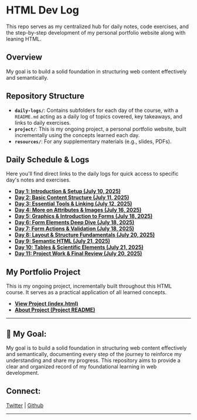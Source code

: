 # HTML Dev Log 

This repo serves as my centralized hub for daily notes, code exercises, and the step-by-step development of my personal portfolio website along with leaning HTML.

## Overview

My goal is to build a solid foundation in structuring web content effectively and semantically.

## Repository Structure

* **`daily-logs/`**: Contains subfolders for each day of the course, with a `README.md` acting as a daily log of topics covered, key takeaways, and links to daily exercises.
* **`project/`**: This is my ongoing project, a personal portfolio website, built incrementally using the concepts learned each day.
* **`resources/`**: For any supplementary materials (e.g., slides, PDFs).

## Daily Schedule & Logs

Here you'll find direct links to the daily logs for quick access to specific day's notes and exercises.

* **[Day 1: Introduction & Setup (July 10, 2025)](./daily-logs/day-01-intro-setup/README.md)**
* **[Day 2: Basic Content Structure (July 11, 2025)](./daily-logs/day-02-basic-content/README.md)**
* **[Day 3: Essential Tools & Linking (July 12, 2025)](./daily-logs/day-03-tools-linking/README.md)**
* **[Day 4: More on Attributes & Images (July 16, 2025)](./daily-logs/day-04-attributes-images/README.md)**
* **[Day 5: Graphics & Introduction to Forms (July 18, 2025)](./daily-logs/day-05-graphics-forms-intro/README.md)**
* **[Day 6: Form Elements Deep Dive (July 18, 2025)](./daily-logs/day-06-form-elements-deep-dive/README.md)**
* **[Day 7: Form Actions & Validation (July 18, 2025)](./daily-logs/day-07-form-actions-validation/README.md)**
* **[Day 8: Layout & Structure Fundamentals (July 20, 2025)](./daily-logs/day-08-layout-structure/README.md)**
* **[Day 9: Semantic HTML (July 21, 2025)](./daily-logs/day-09-semantic-html/README.md)**
* **[Day 10: Tables & Scientific Elements (July 21, 2025)](./daily-logs/day-10-tables-scientific/README.md)**
* **[Day 11: Project Work & Final Review (July 20, 2025)](./daily-logs/day-11-project-review/README.md)**

## My Portfolio Project

This is my ongoing project, incrementally built throughout this HTML course. It serves as a practical application of all learned concepts.

* **[View Project (index.html)](./project/index.html)**
* **[About Project (Project README)](./my-portfolio-project/README.md)**

---

## 🌱 My Goal:

My goal is to build a solid foundation in structuring web content effectively and semantically, documenting every step of the journey to reinforce my understanding and share my progress. This repository aims to provide a clear and organized record of my foundational learning in web development.

## Connect:

[Twitter](https://x.com/hcodes1) | [Github](https://github.com/hcodes1)

---